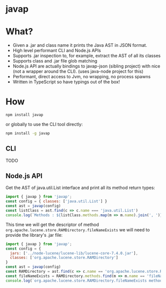# javap

# What?

 * Given a .jar and class name it prints the Java AST in JSON format.
 * High level performant CLI and Node.js APIs
 * Supports .jar inspection to, for example, extract the AST of all its classes
 * Supports class and .jar file glob matching 
 * Node.js API are actually bindings to javap-json (sibling project) with nice (not a wrapper around the CLI). (uses java-node project for this)
 * Performant, direct access to Jvm, no wrapping, no process spawns
 * Written in TypeScript so have typings out of the box!

# How 

```sh
npm install javap
```

or globally to use the CLI tool directly: 

```sh
npm install -g javap
```

## CLI

TODO

## Node.js API

Get the AST of java.util.List interface and print all its method return types: 

```js
import { javap } from 'javap';
const config = { classes: ['java.util.List'] }
const ast = javap(config)
const listClass = ast.find(c => c.name === 'java.util.List')
console.log(`Methods : ${listClass.methods.map(m => m.name).join(', ')}`)
```

This time we will get the descriptor of method `org.apache.lucene.store.RAMDirectory.fileNameExists` we will need to provide the library's .jar file:

```js
import { javap } from 'javap';
const config = {
  jars: ['../node-lucene/lucene-lib/lucene-core-7.4.0.jar'],
  classes: ['org.apache.lucene.store.RAMDirectory']
}
const ast = javap(config)
const RAMDirectory = ast.find(c => c.name == 'org.apache.lucene.store.RAMDirectory')
const fileNameExists = RAMDirectory.methods.find(m => m.name == 'fileNameExists')
console.log(`org.apache.lucene.store.RAMDirectory.fileNameExists method descriptor is ${fileNameExists.descriptor}`)
```